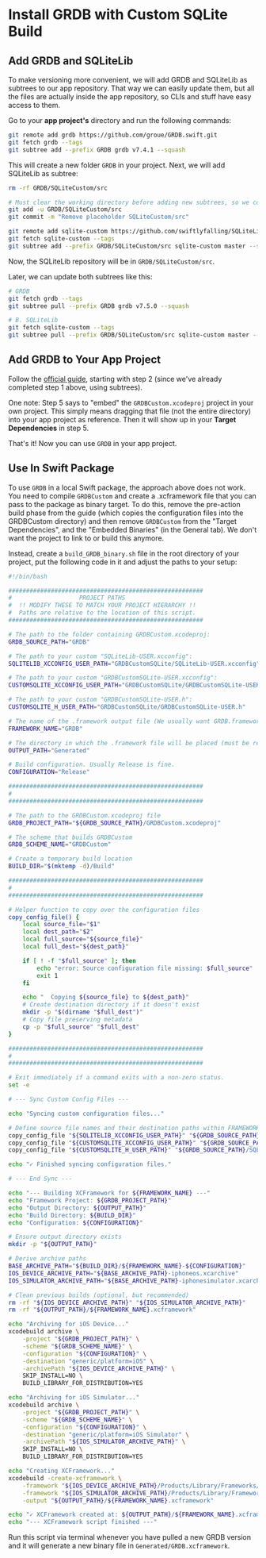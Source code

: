 # Install GRDB with Custom SQLite Build

## Add GRDB and SQLiteLib
To make versioning more convenient, we will add GRDB and SQLiteLib as subtrees to our app repository. That way we can easily update them, but all the files are actually inside the app repository, so CLIs and stuff have easy access to them.

Go to your **app project's** directory and run the following commands:
```bash
git remote add grdb https://github.com/groue/GRDB.swift.git
git fetch grdb --tags
git subtree add --prefix GRDB grdb v7.4.1 --squash
```

This will create a new folder `GRDB` in your project. Next, we will add SQLiteLib as subtree:

```bash
rm -rf GRDB/SQLiteCustom/src

# Must clear the working directory before adding new subtrees, so we commit the changes
git add -u GRDB/SQLiteCustom/src
git commit -m "Remove placeholder SQLiteCustom/src"

git remote add sqlite-custom https://github.com/swiftlyfalling/SQLiteLib.git
git fetch sqlite-custom --tags
git subtree add --prefix GRDB/SQLiteCustom/src sqlite-custom master --squash
```

Now, the SQLiteLib repository will be in `GRDB/SQLiteCustom/src`.

Later, we can update both subtrees like this:

```bash
# GRDB
git fetch grdb --tags
git subtree pull --prefix GRDB grdb v7.5.0 --squash

# B. SQLiteLib
git fetch sqlite-custom --tags
git subtree pull --prefix GRDB/SQLiteCustom/src sqlite-custom master --squash

```

## Add GRDB to Your App Project

Follow the [official guide](https://github.com/groue/GRDB.swift/blob/master/Documentation/CustomSQLiteBuilds.md), starting with step 2 (since we've already completed step 1 above, using subtrees).

One note: Step 5 says to "embed" the `GRDBCustom.xcodeproj` project in your own project. This simply means dragging that file (not the entire directory) into your app project as reference. Then it will show up in your **Target Dependencies** in step 5.

That's it! Now you can use `GRDB` in your app project.

## Use In Swift Package

To use `GRDB` in a local Swift package, the approach above does not work. You need to compile `GRDBCustom` and create a .xcframework file that you can pass to the package as binary target. To do this, remove the pre-action build phase from the guide (which copies the configuration files into the GRDBCustom directory) and then remove `GRDBCustom` from the "Target Dependencies", and the "Embedded Binaries" (in the General tab). We don't want the project to link to or build this anymore.

Instead, create a `build_GRDB_binary.sh` file in the root directory of your project, put the following code in it and adjust the paths to your setup:

```bash
#!/bin/bash

#######################################################
#                   PROJECT PATHS
#  !! MODIFY THESE TO MATCH YOUR PROJECT HIERARCHY !!
#  Paths are relative to the location of this script.
#######################################################

# The path to the folder containing GRDBCustom.xcodeproj:
GRDB_SOURCE_PATH="GRDB"

# The path to your custom "SQLiteLib-USER.xcconfig":
SQLITELIB_XCCONFIG_USER_PATH="GRDBCustomSQLite/SQLiteLib-USER.xcconfig"

# The path to your custom "GRDBCustomSQLite-USER.xcconfig":
CUSTOMSQLITE_XCCONFIG_USER_PATH="GRDBCustomSQLite/GRDBCustomSQLite-USER.xcconfig"

# The path to your custom "GRDBCustomSQLite-USER.h":
CUSTOMSQLITE_H_USER_PATH="GRDBCustomSQLite/GRDBCustomSQLite-USER.h"

# The name of the .framework output file (We usually want GRDB.framework)
FRAMEWORK_NAME="GRDB"

# The directory in which the .framework file will be placed (must be reachable for the Swift Package)
OUTPUT_PATH="Generated"

# Build configuration. Usually Release is fine.
CONFIGURATION="Release"

#######################################################
#
#######################################################

# The path to the GRDBCustom.xcodeproj file
GRDB_PROJECT_PATH="${GRDB_SOURCE_PATH}/GRDBCustom.xcodeproj"

# The scheme that builds GRDBCustom
GRDB_SCHEME_NAME="GRDBCustom"

# Create a temporary build location
BUILD_DIR="$(mktemp -d)/Build"

#######################################################
#
#######################################################

# Helper function to copy over the configuration files
copy_config_file() {
    local source_file="$1"
    local dest_path="$2"
    local full_source="${source_file}"
    local full_dest="${dest_path}"

    if [ ! -f "$full_source" ]; then
        echo "error: Source configuration file missing: $full_source"
        exit 1
    fi

    echo "  Copying ${source_file} to ${dest_path}"
    # Create destination directory if it doesn't exist
    mkdir -p "$(dirname "$full_dest")"
    # Copy file preserving metadata
    cp -p "$full_source" "$full_dest"
}

#######################################################
#
#######################################################

# Exit immediately if a command exits with a non-zero status.
set -e

# --- Sync Custom Config Files ---

echo "Syncing custom configuration files..."

# Define source file names and their destination paths within FRAMEWORK_PROJ_DIR
copy_config_file "${SQLITELIB_XCCONFIG_USER_PATH}" "${GRDB_SOURCE_PATH}/SQLiteCustom/src/SQLiteLib-USER.xcconfig"
copy_config_file "${CUSTOMSQLITE_XCCONFIG_USER_PATH}" "${GRDB_SOURCE_PATH}/SQLiteCustom/GRDBCustomSQLite-USER.xcconfig"
copy_config_file "${CUSTOMSQLITE_H_USER_PATH}" "${GRDB_SOURCE_PATH}/SQLiteCustom/GRDBCustomSQLite-USER.h"

echo "✓ Finished syncing configuration files."

# --- End Sync ---

echo "--- Building XCFramework for ${FRAMEWORK_NAME} ---"
echo "Framework Project: ${GRDB_PROJECT_PATH}"
echo "Output Directory: ${OUTPUT_PATH}"
echo "Build Directory: ${BUILD_DIR}"
echo "Configuration: ${CONFIGURATION}"

# Ensure output directory exists
mkdir -p "${OUTPUT_PATH}"

# Derive archive paths
BASE_ARCHIVE_PATH="${BUILD_DIR}/${FRAMEWORK_NAME}-${CONFIGURATION}"
IOS_DEVICE_ARCHIVE_PATH="${BASE_ARCHIVE_PATH}-iphoneos.xcarchive"
IOS_SIMULATOR_ARCHIVE_PATH="${BASE_ARCHIVE_PATH}-iphonesimulator.xcarchive"

# Clean previous builds (optional, but recommended)
rm -rf "${IOS_DEVICE_ARCHIVE_PATH}" "${IOS_SIMULATOR_ARCHIVE_PATH}"
rm -rf "${OUTPUT_PATH}/${FRAMEWORK_NAME}.xcframework"

echo "Archiving for iOS Device..."
xcodebuild archive \
    -project "${GRDB_PROJECT_PATH}" \
    -scheme "${GRDB_SCHEME_NAME}" \
    -configuration "${CONFIGURATION}" \
    -destination "generic/platform=iOS" \
    -archivePath "${IOS_DEVICE_ARCHIVE_PATH}" \
    SKIP_INSTALL=NO \
    BUILD_LIBRARY_FOR_DISTRIBUTION=YES

echo "Archiving for iOS Simulator..."
xcodebuild archive \
    -project "${GRDB_PROJECT_PATH}" \
    -scheme "${GRDB_SCHEME_NAME}" \
    -configuration "${CONFIGURATION}" \
    -destination "generic/platform=iOS Simulator" \
    -archivePath "${IOS_SIMULATOR_ARCHIVE_PATH}" \
    SKIP_INSTALL=NO \
    BUILD_LIBRARY_FOR_DISTRIBUTION=YES

echo "Creating XCFramework..."
xcodebuild -create-xcframework \
    -framework "${IOS_DEVICE_ARCHIVE_PATH}/Products/Library/Frameworks/${FRAMEWORK_NAME}.framework" \
    -framework "${IOS_SIMULATOR_ARCHIVE_PATH}/Products/Library/Frameworks/${FRAMEWORK_NAME}.framework" \
    -output "${OUTPUT_PATH}/${FRAMEWORK_NAME}.xcframework"

echo "✓ XCFramework created at: ${OUTPUT_PATH}/${FRAMEWORK_NAME}.xcframework"
echo "--- XCFramework script finished ---"
```

Run this script via terminal whenever you have pulled a new GRDB version and it will generate a new binary file in `Generated/GRDB.xcframework`.
